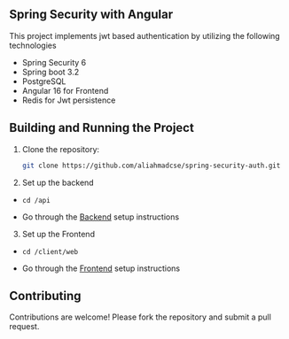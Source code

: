 ## Spring Security with Angular

This project implements jwt based authentication by utilizing the following technologies

- Spring Security 6
- Spring boot 3.2
- PostgreSQL
- Angular 16 for Frontend
- Redis for Jwt persistence


## Building and Running the Project

1. Clone the repository:

    ```bash
    git clone https://github.com/aliahmadcse/spring-security-auth.git
    ```
2. Set up the backend

- `cd /api`

- Go through the [Backend](/api/README.md) setup instructions

3. Set up the Frontend

- `cd /client/web`

- Go through the [Frontend](/client/web/README.md) setup instructions


## Contributing
Contributions are welcome! Please fork the repository and submit a pull request.
